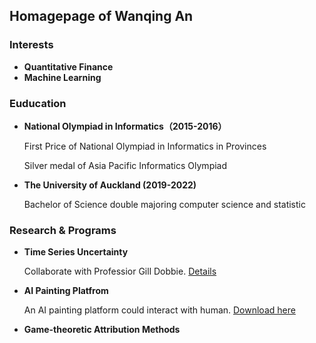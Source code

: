 ## Homagepage of Wanqing An


### Interests
- **Quantitative Finance**
- **Machine Learning**


### Euducation
- **National Olympiad in Informatics（2015-2016）**

  First Price of National Olympiad in Informatics in Provinces
  
  Silver medal of Asia Pacific Informatics Olympiad

- **The University of Auckland (2019-2022)**

  Bachelor of Science  double majoring computer science and statistic
  
### Research & Programs
- **Time Series Uncertainty**

  Collaborate with Professior Gill Dobbie. [Details](https://github.com/MesaCrush/Time-seires-uncertianty)

- **AI Painting Platfrom**

  An AI painting platform could interact with human. [Download here](https://github.com/MesaCrush/Graph_Stitiching)
  
- **Game-theoretic Attribution Methods**

  

